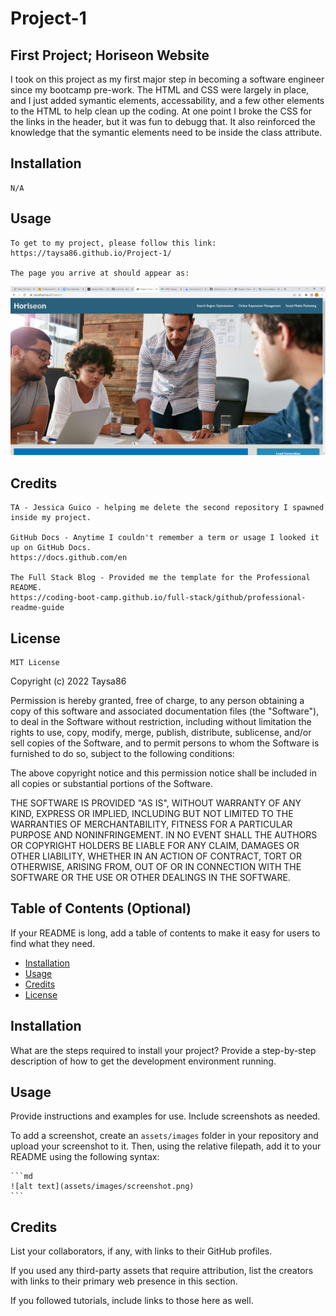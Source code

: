 # Project-1

## First Project; Horiseon Website

I took on this project as my first major step in becoming a software engineer since my bootcamp pre-work. The HTML and CSS were largely in place, and I just added symantic elements, accessability, and a few other elements to the HTML to help clean up the coding. At one point I broke the CSS for the links in the header, but it was fun to debugg that. It also reinforced the knowledge that the symantic elements need to be inside the class attribute.

## Installation
    N/A

## Usage
    To get to my project, please follow this link: https://taysa86.github.io/Project-1/

    The page you arrive at should appear as:
![Screenshot of launched project website](./assets/images/screenshot.png)
    
## Credits
    TA - Jessica Guico - helping me delete the second repository I spawned inside my project.

    GitHub Docs - Anytime I couldn't remember a term or usage I looked it up on GitHub Docs.
    https://docs.github.com/en

    The Full Stack Blog - Provided me the template for the Professional README. 
    https://coding-boot-camp.github.io/full-stack/github/professional-readme-guide

## License
    
    MIT License

Copyright (c) 2022 Taysa86

Permission is hereby granted, free of charge, to any person obtaining a copy
of this software and associated documentation files (the "Software"), to deal
in the Software without restriction, including without limitation the rights
to use, copy, modify, merge, publish, distribute, sublicense, and/or sell
copies of the Software, and to permit persons to whom the Software is
furnished to do so, subject to the following conditions:

The above copyright notice and this permission notice shall be included in all
copies or substantial portions of the Software.

THE SOFTWARE IS PROVIDED "AS IS", WITHOUT WARRANTY OF ANY KIND, EXPRESS OR
IMPLIED, INCLUDING BUT NOT LIMITED TO THE WARRANTIES OF MERCHANTABILITY,
FITNESS FOR A PARTICULAR PURPOSE AND NONINFRINGEMENT. IN NO EVENT SHALL THE
AUTHORS OR COPYRIGHT HOLDERS BE LIABLE FOR ANY CLAIM, DAMAGES OR OTHER
LIABILITY, WHETHER IN AN ACTION OF CONTRACT, TORT OR OTHERWISE, ARISING FROM,
OUT OF OR IN CONNECTION WITH THE SOFTWARE OR THE USE OR OTHER DEALINGS IN THE
SOFTWARE.
    



## Table of Contents (Optional)

If your README is long, add a table of contents to make it easy for users to find what they need.

- [Installation](#installation)
- [Usage](#usage)
- [Credits](#credits)
- [License](#license)

## Installation

What are the steps required to install your project? Provide a step-by-step description of how to get the development environment running.

## Usage

Provide instructions and examples for use. Include screenshots as needed.

To add a screenshot, create an `assets/images` folder in your repository and upload your screenshot to it. Then, using the relative filepath, add it to your README using the following syntax:

    ```md
    ![alt text](assets/images/screenshot.png)
    ```

## Credits

List your collaborators, if any, with links to their GitHub profiles.

If you used any third-party assets that require attribution, list the creators with links to their primary web presence in this section.

If you followed tutorials, include links to those here as well.


